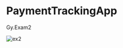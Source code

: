 # PaymentTrackingApp
Gy.Exam2


![ex2](https://user-images.githubusercontent.com/73518354/161840163-488caccf-71e4-429a-92c0-1f253e61d3e2.jpg)
